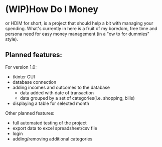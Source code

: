 # (WIP)How Do I Money
or HDIM for short, is a project that should help a bit with managing your spending. What's currently in here is a fruit of my boredom, free time and persona need for easy money management (in a "ow to for dummies" style).

## Planned features:
For version 1.0:
- tkinter GUI
- database connection
- adding incomes and outcomes to the database
  - data added with date of transaction
  - data grouped by a set of categories(i.e. shopping, bills)
- displaying a table for selected month

Other planned features:
- full automated testing of the project
- export data to excel spreadsheet/csv file
- login
- adding/removing additional categories
